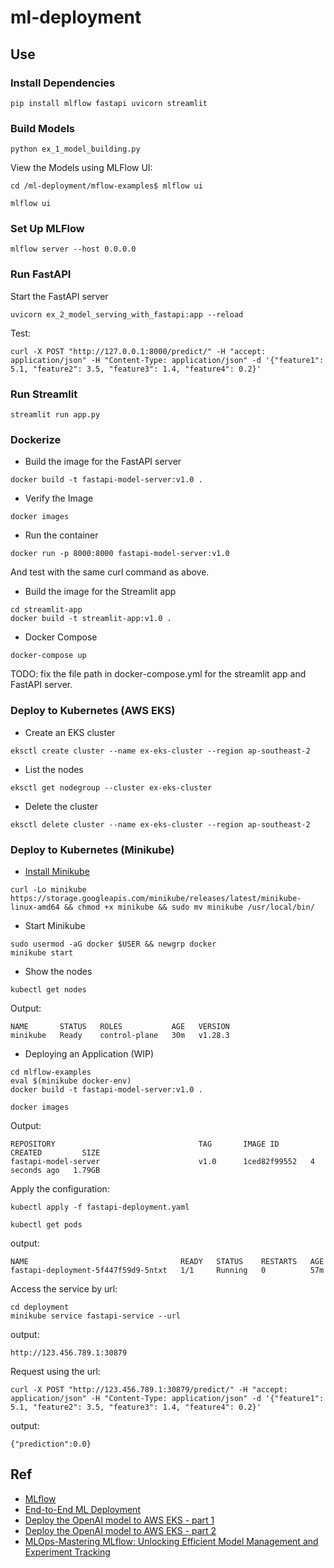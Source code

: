 # ml-deployment

## Use

### Install Dependencies

```commandline
pip install mlflow fastapi uvicorn streamlit
```

### Build Models

```commandline
python ex_1_model_building.py
```

View the Models using MLFlow UI:

```commandline
cd /ml-deployment/mflow-examples$ mlflow ui
```

```commandline
mlflow ui
```

### Set Up MLFlow

```commandline
mlflow server --host 0.0.0.0
```

### Run FastAPI

Start the FastAPI server

```commandline
uvicorn ex_2_model_serving_with_fastapi:app --reload
```

Test:

```commandline
curl -X POST "http://127.0.0.1:8000/predict/" -H "accept: application/json" -H "Content-Type: application/json" -d '{"feature1": 5.1, "feature2": 3.5, "feature3": 1.4, "feature4": 0.2}'
```

### Run Streamlit

```commandline
streamlit run app.py
```

### Dockerize

- Build the image for the FastAPI server

```commandline
docker build -t fastapi-model-server:v1.0 .
```

- Verify the Image

```commandline
docker images
```

- Run the container

```commandline
docker run -p 8000:8000 fastapi-model-server:v1.0
```

And test with the same curl command as above.

- Build the image for the Streamlit app

```commandline
cd streamlit-app
docker build -t streamlit-app:v1.0 .
```

- Docker Compose

```commandline
docker-compose up
```

TODO: fix the file path in docker-compose.yml for the streamlit app and FastAPI server.

### Deploy to Kubernetes (AWS EKS)

- Create an EKS cluster

```commandline
eksctl create cluster --name ex-eks-cluster --region ap-southeast-2
```

- List the nodes

```commandline
eksctl get nodegroup --cluster ex-eks-cluster
```

- Delete the cluster

```commandline
eksctl delete cluster --name ex-eks-cluster --region ap-southeast-2
```

### Deploy to Kubernetes (Minikube)

- [Install Minikube](https://www.baeldung.com/ops/minikube-getting-started)

```commandline
curl -Lo minikube https://storage.googleapis.com/minikube/releases/latest/minikube-linux-amd64 && chmod +x minikube && sudo mv minikube /usr/local/bin/
```

- Start Minikube

```commandline
sudo usermod -aG docker $USER && newgrp docker
minikube start
```

- Show the nodes

```commandline
kubectl get nodes
```

Output:

```commandline
NAME       STATUS   ROLES           AGE   VERSION
minikube   Ready    control-plane   30m   v1.28.3
```

- Deploying an Application (WIP)

```commandline
cd mlflow-examples
eval $(minikube docker-env)
docker build -t fastapi-model-server:v1.0 .
```

```commandline
docker images
```

Output:

```text
REPOSITORY                                TAG       IMAGE ID       CREATED         SIZE
fastapi-model-server                      v1.0      1ced82f99552   4 seconds ago   1.79GB
```

Apply the configuration:
```commandline
kubectl apply -f fastapi-deployment.yaml
```

```commandline
kubectl get pods
```

output:

```text
NAME                                  READY   STATUS    RESTARTS   AGE
fastapi-deployment-5f447f59d9-5ntxt   1/1     Running   0          57m
```

Access the service by url:
```commandline
cd deployment
minikube service fastapi-service --url
```

output:

```text
http://123.456.789.1:30879
```

Request using the url:

```commandline
curl -X POST "http://123.456.789.1:30879/predict/" -H "accept: application/json" -H "Content-Type: application/json" -d '{"feature1": 5.1, "feature2": 3.5, "feature3": 1.4, "feature4": 0.2}'
```

output:

```text
{"prediction":0.0}
```

## Ref

- [MLflow](https://mlflow.org/)
- [End-to-End ML Deployment](https://medium.com/@bragadeeshs/end-to-end-machine-learning-deployment-from-model-building-to-kubernetes-scaling-with-mlflow-614a47a26386)
- [Deploy the OpenAI model to AWS EKS - part 1](https://python.plainenglish.io/generating-customized-emails-using-openai-text-davinci-003-model-and-flask-in-python-e60f0767e4c3)
- [Deploy the OpenAI model to AWS EKS - part 2](https://python.plainenglish.io/generating-customized-emails-using-openai-text-davinci-003-model-and-flask-in-python-part-2-of-2-4d24a05f0a39)
- [MLOps-Mastering MLflow: Unlocking Efficient Model Management and Experiment Tracking](https://medium.com/gitconnected/mlops-mastering-mlflow-unlocking-efficient-model-management-and-experiment-tracking-d9d0e71cc697)
